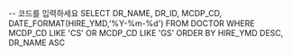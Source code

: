 -- 코드를 입력하세요
SELECT DR_NAME, DR_ID, MCDP_CD, DATE_FORMAT(HIRE_YMD,'%Y-%m-%d') FROM
DOCTOR
WHERE MCDP_CD LIKE 'CS' OR MCDP_CD LIKE 'GS'
ORDER BY HIRE_YMD DESC, DR_NAME ASC